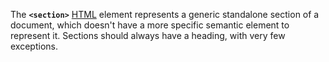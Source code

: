 The **`<section>`** [HTML](https://developer.mozilla.org/en-US/docs/Web/HTML) element represents a generic standalone section of a document, which doesn't have a more specific semantic element to represent it. Sections should always have a heading, with very few exceptions.
